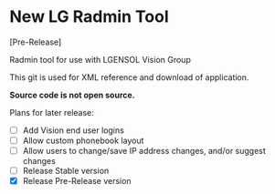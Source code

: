 # New LG Radmin Tool
[Pre-Release]

Radmin tool for use with LGENSOL Vision Group

This git is used for XML reference and download of application.  

**Source code is not open source.**

Plans for later release:
- [ ] Add Vision end user logins
- [ ] Allow custom phonebook layout
- [ ] Allow users to change/save IP address changes, and/or suggest changes
- [ ] Release Stable version
- [x] Release Pre-Release version
